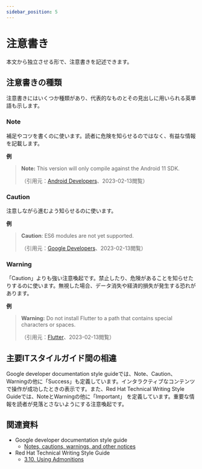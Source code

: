 ```yaml
---
sidebar_position: 5
---
```


# 注意書き

本文から独立させる形で、注意書きを記述できます。

## 注意書きの種類

注意書きにはいくつか種類があり、代表的なものとその見出しに用いられる英単語も示します。

### Note

補足やコツを書くのに使います。読者に危険を知らせるのではなく、有益な情報を記載します。

**例**

> **Note:** This version will only compile against the Android 11 SDK.
> 
> （引用元：[Android Developers](https://developer.android.com/jetpack/androidx/releases/core)、2023-02-13閲覧）

### Caution

注意しながら進むよう知らせるのに使います。

**例**

> **Caution**: ES6 modules are not yet supported.
> 
> （引用元：[Google Developers](https://developers.google.com/apps-script/guides/v8-runtime)、2023-02-13閲覧）

### Warning

「Caution」よりも強い注意喚起です。禁止したり、危険があることを知らせたりするのに使います。無視した場合、データ消失や経済的損失が発生する恐れがあります。

**例**

> **Warning:** Do not install Flutter to a path that contains special characters or spaces.
> 
> （引用元：[Flutter](https://docs.flutter.dev/get-started/install/windows)、2023-02-13閲覧）

## 主要ITスタイルガイド間の相違

Google developer documentation style guideでは、Note、Caution、Warningの他に「Success」も定義しています。インタラクティブなコンテンツで操作が成功したときの表示です。また、Red Hat Technical Writing Style Guideでは、NoteとWarningの他に「Important」 を定義しています。重要な情報を読者が見落とさないようにする注意喚起です。

## 関連資料

- Google developer documentation style guide
    - [Notes, cautions, warnings, and other notices](https://developers.google.com/style/notices)
- Red Hat Technical Writing Style Guide
    - [3.10. Using Admonitions](https://stylepedia.net/style/6.0/#admonitions)
